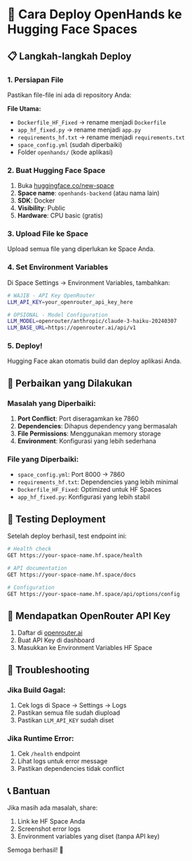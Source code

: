 # 🚀 Cara Deploy OpenHands ke Hugging Face Spaces

## 📋 Langkah-langkah Deploy

### 1. Persiapan File
Pastikan file-file ini ada di repository Anda:

**File Utama:**
- `Dockerfile_HF_Fixed` → rename menjadi `Dockerfile`
- `app_hf_fixed.py` → rename menjadi `app.py` 
- `requirements_hf.txt` → rename menjadi `requirements.txt`
- `space_config.yml` (sudah diperbaiki)
- Folder `openhands/` (kode aplikasi)

### 2. Buat Hugging Face Space
1. Buka [huggingface.co/new-space](https://huggingface.co/new-space)
2. **Space name**: `openhands-backend` (atau nama lain)
3. **SDK**: Docker
4. **Visibility**: Public
5. **Hardware**: CPU basic (gratis)

### 3. Upload File ke Space
Upload semua file yang diperlukan ke Space Anda.

### 4. Set Environment Variables
Di Space Settings → Environment Variables, tambahkan:

```bash
# WAJIB - API Key OpenRouter
LLM_API_KEY=your_openrouter_api_key_here

# OPSIONAL - Model Configuration
LLM_MODEL=openrouter/anthropic/claude-3-haiku-20240307
LLM_BASE_URL=https://openrouter.ai/api/v1
```

### 5. Deploy!
Hugging Face akan otomatis build dan deploy aplikasi Anda.

## 🔧 Perbaikan yang Dilakukan

### Masalah yang Diperbaiki:
1. **Port Conflict**: Port diseragamkan ke 7860
2. **Dependencies**: Dihapus dependency yang bermasalah
3. **File Permissions**: Menggunakan memory storage
4. **Environment**: Konfigurasi yang lebih sederhana

### File yang Diperbaiki:
- `space_config.yml`: Port 8000 → 7860
- `requirements_hf.txt`: Dependencies yang lebih minimal
- `Dockerfile_HF_Fixed`: Optimized untuk HF Spaces
- `app_hf_fixed.py`: Konfigurasi yang lebih stabil

## 🧪 Testing Deployment

Setelah deploy berhasil, test endpoint ini:

```bash
# Health check
GET https://your-space-name.hf.space/health

# API documentation
GET https://your-space-name.hf.space/docs

# Configuration
GET https://your-space-name.hf.space/api/options/config
```

## 🔑 Mendapatkan OpenRouter API Key

1. Daftar di [openrouter.ai](https://openrouter.ai)
2. Buat API Key di dashboard
3. Masukkan ke Environment Variables HF Space

## 🐛 Troubleshooting

### Jika Build Gagal:
1. Cek logs di Space → Settings → Logs
2. Pastikan semua file sudah diupload
3. Pastikan `LLM_API_KEY` sudah diset

### Jika Runtime Error:
1. Cek `/health` endpoint
2. Lihat logs untuk error message
3. Pastikan dependencies tidak conflict

## 📞 Bantuan

Jika masih ada masalah, share:
1. Link ke HF Space Anda
2. Screenshot error logs
3. Environment variables yang diset (tanpa API key)

Semoga berhasil! 🎉